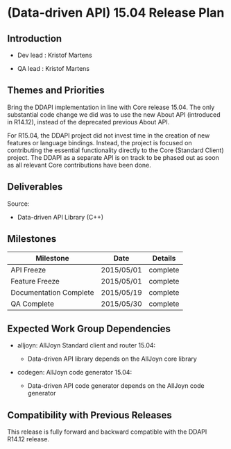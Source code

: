 # (Data-driven API) 15.04 Release Plan

## Introduction

*  Dev lead : Kristof Martens

*  QA lead : Kristof Martens

## Themes and Priorities

Bring the DDAPI implementation in line with Core release 15.04. The only substantial code change we did was to use the new About API (introduced in R14.12), instead of the deprecated previous About API.

For R15.04, the DDAPI project did not invest time in the creation of new features or language bindings. Instead, the project is focused on contributing the essential functionality directly to the Core (Standard Client) project. The DDAPI as a separate API is on track to be phased out as soon as all relevant Core contributions have been done.

## Deliverables

Source:


*  Data-driven API Library (C++)

## Milestones

 | Milestone              | Date       | Details  | 
 | ---------              | ----       | -------  | 
 | API Freeze             | 2015/05/01 | complete | 
 | Feature Freeze         | 2015/05/01 | complete | 
 | Documentation Complete | 2015/05/19 | complete | 
 | QA Complete            | 2015/05/30 | complete | 



## Expected Work Group Dependencies


*  alljoyn: AllJoyn Standard client and router 15.04: 
      * Data-driven API library depends on the AllJoyn core library 

*  codegen: AllJoyn code generator 15.04:
      * Data-driven API code generator depends on the AllJoyn code generator

## Compatibility with Previous Releases

This release is fully forward and backward compatible with the DDAPI R14.12 release.
